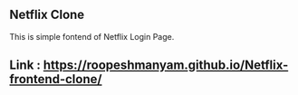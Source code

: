## Netflix Clone

This is simple fontend of Netflix Login Page.

## Link : https://roopeshmanyam.github.io/Netflix-frontend-clone/
